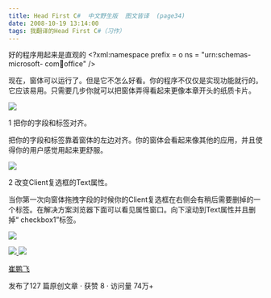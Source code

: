 ```yaml
---
title: Head First C#  中文野生版  图文皆译  (page34)
date: 2008-10-19 13:14:00
tags: 我翻译的Head First C#（习作）
---
```

好的程序用起来是直观的  <?xml:namespace prefix = o ns = "urn:schemas-microsoft-
com:office:office" />

现在，窗体可以运行了。但是它不怎么好看。你的程序不仅仅是实现功能就行的。它应该易用。只需要几步你就可以把窗体弄得看起来更像本章开头的纸质卡片。

![](https://p-blog.csdn.net/images/p_blog_csdn_net/cuipengfei1/EntryImages/20081019/%E6%88%AA%E5%9B%BE02.jpg)

1  把你的字段和标签对齐。

把你的字段和标签靠着窗体的左边对齐。你的窗体会看起来像其他的应用，并且使得你的用户感觉用起来更舒服。

![](https://p-blog.csdn.net/images/p_blog_csdn_net/cuipengfei1/EntryImages/20081019/%E6%88%AA%E5%9B%BE03.jpg)

2  改变Client复选框的Text属性。

当你第一次向窗体拖拽字段的时候你的Client复选框在右侧会有稍后需要删掉的一个标签。在解决方案浏览器下面可以看见属性窗口。向下滚动到Text属性并且删掉“
checkbox1”标签。

![](https://p-blog.csdn.net/images/p_blog_csdn_net/cuipengfei1/EntryImages/20081019/%E6%88%AA%E5%9B%BE04.jpg)



[ ![](https://profile.csdnimg.cn/5/2/5/3_cuipengfei1)
![](https://g.csdnimg.cn/static/user-reg-year/1x/11.png)
](https://blog.csdn.net/cuipengfei1)

[ 崔鹏飞 ](https://blog.csdn.net/cuipengfei1)

发布了127 篇原创文章  ·  获赞 8  ·  访问量 74万+

